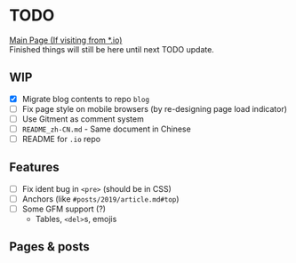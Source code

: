 # TODO
[Main Page (If visiting from *.io)](#)  
Finished things will still be here until next TODO update.

## WIP
- [x] Migrate blog contents to repo `blog`
- [ ] Fix page style on mobile browsers (by re-designing page load indicator)
- [ ] Use Gitment as comment system
- [ ] `README_zh-CN.md` - Same document in Chinese
- [ ] README for `.io` repo

## Features
- [ ] Fix ident bug in `<pre>` (should be in CSS)
- [ ] Anchors (like `#posts/2019/article.md#top`)
- [ ] Some GFM support (?)
  - Tables, `<del>`s, emojis

## Pages & posts
